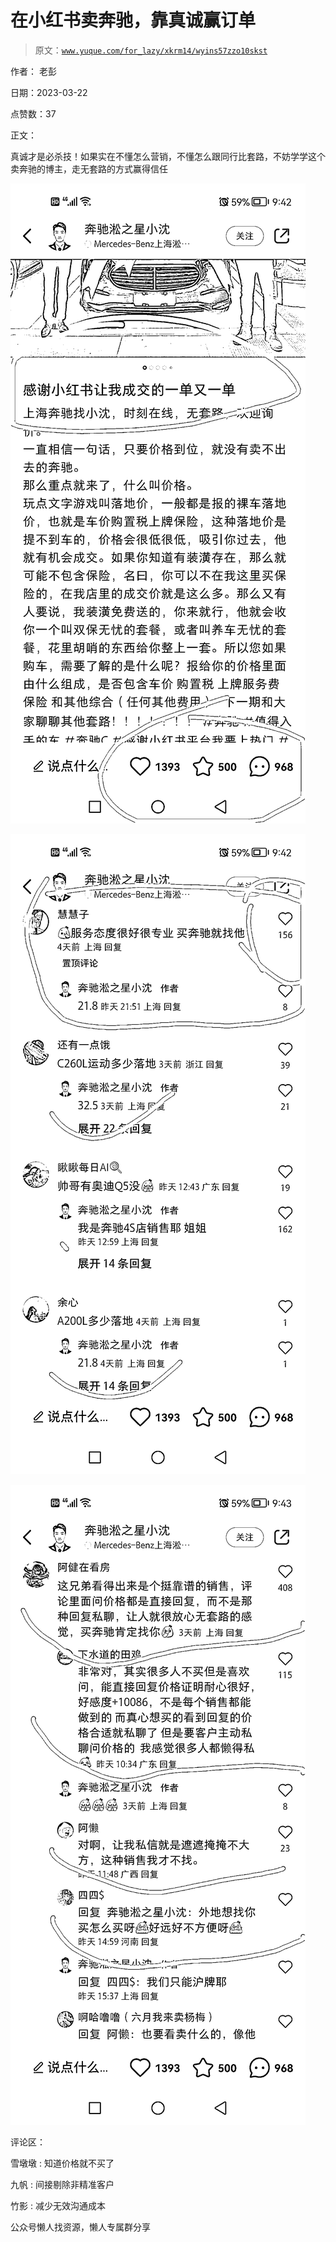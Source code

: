 # 在小红书卖奔驰，靠真诚赢订单

> 原文：[`www.yuque.com/for_lazy/xkrm14/wyins57zzo10skst`](https://www.yuque.com/for_lazy/xkrm14/wyins57zzo10skst)



作者： 老彭



日期：2023-03-22



点赞数：37



正文：



真诚才是必杀技！如果实在不懂怎么营销，不懂怎么跟同行比套路，不妨学学这个卖奔驰的博主，走无套路的方式赢得信任



![](img/60d2be799867a0b12bab0fcad11a4faa.png)  

![](img/4f9602ade3866ba5ed926ba5e7f40718.png)



![](img/4284b245ce3490ea2b490bf3eff1eac9.png)  

评论区：



雪墩墩 : 知道价格就不买了



九帆 : 间接剔除非精准客户



竹影 : 减少无效沟通成本



公众号懒人找资源，懒人专属群分享

</ne-p></ne-p>